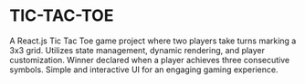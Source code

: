 # TIC-TAC-TOE
 A React.js Tic Tac Toe game project where two players take turns marking a 3x3 grid. Utilizes state management, dynamic rendering, and player customization. Winner declared when a player achieves three consecutive symbols. Simple and interactive UI for an engaging gaming experience.
